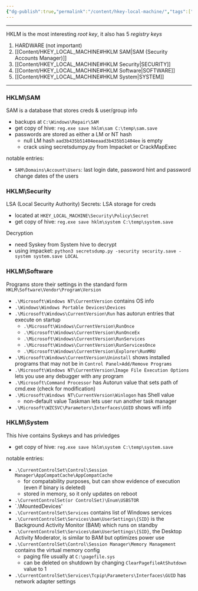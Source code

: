 ```yaml
---
{"dg-publish":true,"permalink":"/content/hkey-local-machine/","tags":["windows","forensics","hives"],"created":"2024-09-17T23:55:42.248-07:00","updated":"2024-09-18T00:00:02.589-07:00"}
---
```


---
HKLM is the most interesting *root key*, it also has 5 *registry keys*
1. HARDWARE (not important)
2. [[Content/HKEY_LOCAL_MACHINE#HKLM SAM\|SAM (Security Accounts Manager)]]
3. [[Content/HKEY_LOCAL_MACHINE#HKLM Security\|SECURITY]]
4. [[Content/HKEY_LOCAL_MACHINE#HKLM Software\|SOFTWARE]]
5. [[Content/HKEY_LOCAL_MACHINE#HKLM System\|SYSTEM]]
---
### HKLM\\SAM
SAM is a database that stores creds & user/group info
- backups at `C:\Windows\Repair\SAM` 
- get copy of hive: `reg.exe save hklm\sam C:\temp\sam.save`
- passwords are stored as either a LM or NT hash
	- null LM hash `aad3b435b51404eeaad3b435b51404ee` is empty
	- crack using secretsdumpy.py from Impacket or CrackMapExec

notable entries:
- `SAM\Domains\Account\Users`: last login date, password hint and password change dates of the users

### HKLM\\Security
LSA (Local Security Authority) Secrets: LSA storage for creds
- located at `HKEY_LOCAL_MACHINE\Security\Policy\Secret`
- get copy of hive: `reg.exe save hklm\system C:\temp\system.save`

Decryption
- need Syskey from System hive to decrypt
- using impacket: `python3 secretsdump.py -security security.save -system system.save LOCAL`

### HKLM\\Software
Programs store their settings in the standard form `HKLM\Software\Vendor\Program\Version`
- `.\Microsoft\Windows NT\CurrentVersion` contains OS info
- `.\Windows\Windows Portable Devices\Devices`
- `.\Microsoft\Windows\CurrentVersion\Run` has autorun entries that execute on startup
	- `.\Microsoft\Windows\CurrentVersion\RunOnce`
	- `.\Microsoft\Windows\CurrentVersion\RunOnceEx`
	- `.\Microsoft\Windows\CurrentVersion\RunServices`
	- `.\Microsoft\Windows\CurrentVersion\RunServicesOnce`
	- `.\Microsoft\Windows\CurrentVersion\Explorer\RunMRU`
- `.\Microsoft\Windows\CurrentVersion\Uninstall` shows installed programs that may not be in `Control Panel>Add/Remove Programs`
- `.\Microsoft\Windows NT\CurrentVersion\Image File Execution Options` lets you use any debugger with any program
- `.\Microsoft\Command Processor` has Autorun value that sets path of cmd.exe (check for modification)
- `.\Microsoft\Windows NT\CurrentVersion\Winlogon` has Shell value 
	- non-default value Taskman lets user run another task manager
- `.\Microsoft\WZCSVC\Parameters\Interfaces\GUID` shows wifi info

### HKLM\\System
This hive contains Syskeys and has privledges
- get copy of hive: `reg.exe save hklm\system C:\temp\system.save`

notable entries:
- `.\CurrentControlSet\Control\Session Manager\AppCompatCache\AppCompatCache`
	- for compatability purposes, but can show evidence of execution (even if binary is deleted)
	- stored in memory, so it only updates on reboot
- `.\CurrentControlSet(or ControlSet)\Enum\USBSTOR`
- `.\MountedDevices'
- `.\CurrentControlSet\Services` contains list of Windows services
- `.\CurrentControlSet\Services\bam\UserSettings\{SID}` is the Background Activity Monitor (BAM) which runs on standby
- `.\CurrentControlSet\Services\dam\UserSettings\{SID}`, the Desktop Activity Moderator, is similar to BAM but optimizes power use
- `.\CurrentControlSet\Control\Session Manager\Memory Management` contains the virtual memory config
	- paging file usually at `C:\pagefile.sys`
	- can be deleted on shutdown by changing `ClearPagefileAtShutdown` value to 1
- `.\CurrentControlSet\Services\Tcpip\Parameters\Interfaces\GUID` has network adapter settings